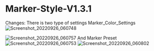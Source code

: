 # Marker-Style-V1.3.1

Changes:
There is two type of settings 
Marker_Color_Settings
![Screenshot_20220926_060748](https://user-images.githubusercontent.com/96707062/192167763-28a23278-0f31-4e2a-a1e7-54bd271be9a7.jpg)

![Screenshot_20220926_060757](https://user-images.githubusercontent.com/96707062/192167772-88c67838-4fc2-4b1a-b800-e35cfc8dbdb5.jpg)
And 
Marker Preset
![Screenshot_20220926_060753](https://user-images.githubusercontent.com/96707062/192167787-e864bda7-1a47-4ff1-911a-635ae97585e1.jpg)
![Screenshot_20220926_060802](https://user-images.githubusercontent.com/96707062/192167790-24d4dbd4-9b78-427f-b981-b756b7b44af8.jpg)
